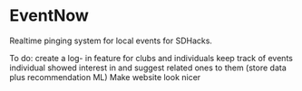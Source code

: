 # EventNow
Realtime pinging system for local events for SDHacks.

To do: create a log- in feature for clubs and individuals keep track of events individual showed interest in and suggest related ones to them (store data plus recommendation ML) Make website look nicer
